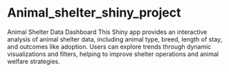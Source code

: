 # Animal_shelter_shiny_project
Animal Shelter Data Dashboard This Shiny app provides an interactive analysis of animal shelter data, including animal type, breed, length of stay, and outcomes like adoption. Users can explore trends through dynamic visualizations and filters, helping to improve shelter operations and animal welfare strategies.
